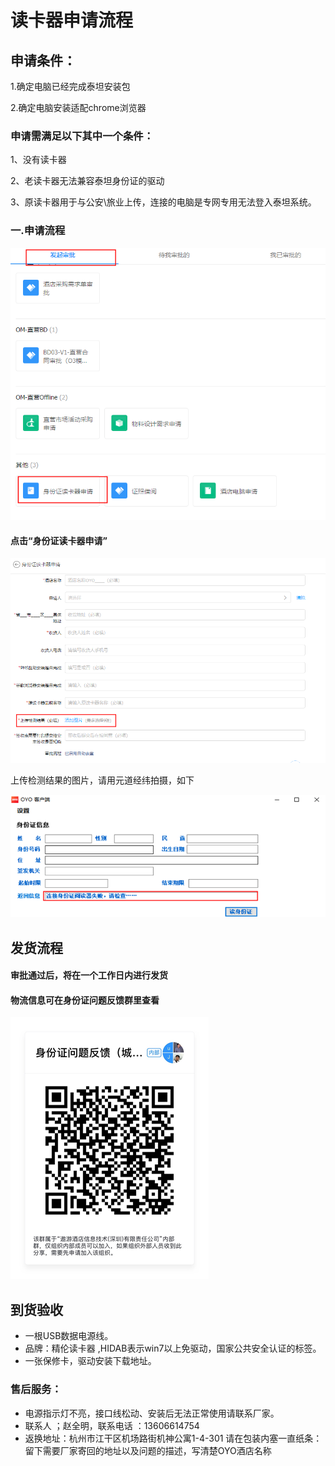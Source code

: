 # 读卡器申请流程

## 申请条件：

1.确定电脑已经完成泰坦安装包

2.确定电脑安装适配chrome浏览器

### 申请需满足以下其中一个条件：

1、没有读卡器 

2、老读卡器无法兼容泰坦身份证的驱动 

3、原读卡器用于与公安\旅业上传，连接的电脑是专网专用无法登入泰坦系统。

### 一.申请流程

![](../../.gitbook/assets/image%20%28437%29.png)

#### 点击“身份证读卡器申请”

![](../../.gitbook/assets/image%20%28171%29.png)

上传检测结果的图片，请用元道经纬拍摄，如下

![](../../.gitbook/assets/image%20%28499%29.png)

## 发货流程

#### 审批通过后，将在一个工作日内进行发货

#### 物流信息可在身份证问题反馈群里查看

![](../../.gitbook/assets/image%20%28619%29.png)

## 到货验收

* 一根USB数据电源线。
* 品牌：精伦读卡器 ,HIDAB表示win7以上免驱动，国家公共安全认证的标签。
* 一张保修卡，驱动安装下载地址。

### **售后服务：**

* 电源指示灯不亮，接口线松动、安装后无法正常使用请联系厂家。
* 联系人 ；赵全明，联系电话 ：13606614754
* 返换地址：杭州市江干区机场路街机神公寓1-4-301 请在包装内塞一直纸条：留下需要厂家寄回的地址以及问题的描述，写清楚OYO酒店名称









